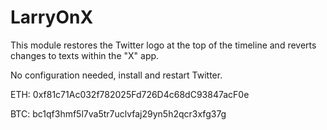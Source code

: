 # LarryOnX

This module restores the Twitter logo at the top of the timeline and reverts changes to texts within the "X" app.

No configuration needed, install and restart Twitter.

ETH: 0xf81c71Ac032f782025Fd726D4c68dC93847acF0e

BTC: bc1qf3hmf5l7va5tr7uclvfaj29yn5h2qcr3xfg37g
